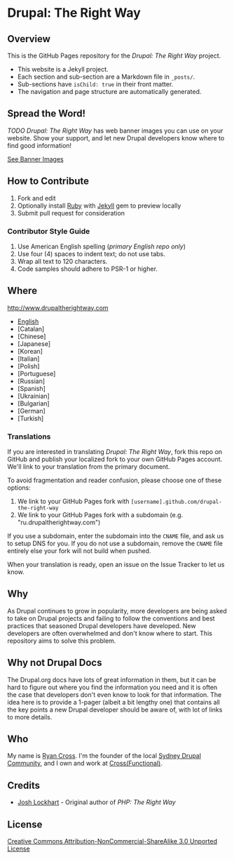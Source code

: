 # Drupal: The Right Way

## Overview

This is the GitHub Pages repository for the _Drupal: The Right Way_ project.

* This website is a Jekyll project.
* Each section and sub-section are a Markdown file in `_posts/`.
* Sub-sections have `isChild: true` in their front matter.
* The navigation and page structure are automatically generated.

## Spread the Word!

*TODO* 
_Drupal: The Right Way_ has web banner images you can use on your website. Show your support, and let new Drupal
developers know where to find good information!

[See Banner Images](http://www.drupaltherightway.com/banners.html)

## How to Contribute

1. Fork and edit
2. Optionally install [Ruby](https://rvm.io/rvm/install/) with [Jekyll](https://github.com/mojombo/jekyll/) gem to preview locally
3. Submit pull request for consideration

### Contributor Style Guide

1. Use American English spelling (*primary English repo only*)
2. Use four (4) spaces to indent text; do not use tabs.
3. Wrap all text to 120 characters.
4. Code samples should adhere to PSR-1 or higher.

## Where

<http://www.drupaltherightway.com>

* [English](http://www.drupaltherightway.com)
* [Catalan] 
* [Chinese] 
* [Japanese] 
* [Korean] 
* [Italian] 
* [Polish] 
* [Portuguese] 
* [Russian] 
* [Spanish] 
* [Ukrainian] 
* [Bulgarian] 
* [German] 
* [Turkish] 

### Translations

If you are interested in translating _Drupal: The Right Way_, fork this repo on GitHub and publish your localized fork to your own GitHub Pages account. We'll link to your translation from the primary document.

To avoid fragmentation and reader confusion, please choose one of these options:

1. We link to your GitHub Pages fork with `[username].github.com/drupal-the-right-way`
2. We link to your GitHub Pages fork with a subdomain (e.g. "ru.drupaltherightway.com")

If you use a subdomain, enter the subdomain into the `CNAME` file, and ask us to setup DNS for you. If you do not use a subdomain, remove the `CNAME` file entirely else your fork will not build when pushed.

When your translation is ready, open an issue on the Issue Tracker to let us know.

## Why

As Drupal continues to grow in popularity, more developers are being asked to take on Drupal projects and failing to follow the conventions and best practices that seasoned Drupal developers have developed. New developers are often overwhelmed and don't know where to start. This repository aims to solve this problem.

## Why not Drupal Docs

The Drupal.org docs have lots of great information in them, but it can be hard to figure out where you find the information you need and it is often the case that developers don't even know to look for that information. The idea here is to provide a 1-pager (albeit a bit lengthy one) that contains all the key points a new Drupal developer should be aware of, with lot of links to more details. 


## Who

My name is [Ryan Cross](http://twitter.com/ryancross). I'm the founder of the local [Sydney Drupal Community](http://groups.drupal.org/australia), and I own and work at [Cross(Functional)](http://www.crossfunctional.net).

## Credits

* [Josh Lockhart](http://twitter.com/codeguy) - Original author of _PHP: The Right Way_

## License

[Creative Commons Attribution-NonCommercial-ShareAlike 3.0 Unported License](http://creativecommons.org/licenses/by-nc-sa/3.0/)
